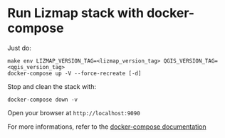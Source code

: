 # Run Lizmap stack with docker-compose

Just do:

```
make env LIZMAP_VERSION_TAG=<lizmap_version_tag> QGIS_VERSION_TAG=<qgis_version_tag>
docker-compose up -V --force-recreate [-d]
```

Stop and clean the stack with:
```
docker-compose down -v 
```


Open your browser at `http://localhost:9090`


For more informations, refer to the [docker-compose documentation](https://docs.docker.com/compose/)


